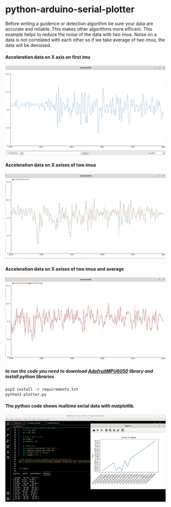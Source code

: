 # python-arduino-serial-plotter
Before writing a guidence or detection algorithm be sure your data are accurate and reliable. This makes other algorithms more efficent. This example helps to reduce the noise of the data with two imus. Noise on a data is not correlated with each other so if we take average of two imus, the data will be denoised.

#### Acceleration data on X axis on first imu
<img src="images/onmpuroll.png" width="800">

#### Acceleration data on X axises of two imus
<img src="images/twompurolling.png" width="800">

#### Acceleration data on X axises of two imus and average
<img src="images/twompuaverage.png" width="800">

##### to run the code you need to download [AdafruitMPU6050](https://github.com/adafruit/Adafruit_MPU6050) library and install python libraries
```
pip3 install -r requirements.txt
python3 plotter.py
```
#### The python code shows realtime serial data with matplotlib. 
<img src="images/plotter.png" width="800">
